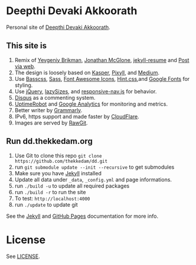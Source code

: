 # Deepthi Devaki Akkoorath

Personal site of [Deepthi Devaki Akkoorath](https://dd.thekkedam.org).

## This site is 

1. Remix of [Yevgeniy Brikman](http://www.ybrikman.com), 
[Jonathan McGlone](http://jmcglone.com/), 
[jekyll-resume](https://github.com/philipithomas/jekyll-resume) 
and [Post via web](https://github.com/vrypan/jekyll-post-via-web).
1. The design is loosely based on [Kasper](https://github.com/rosario/kasper),
   [Pixyll](http://pixyll.com/), and [Medium](https://medium.com/).
1. Use [Basscss](http://www.basscss.com/), [Sass](http://sass-lang.com/),
   [Font Awesome Icons](http://fortawesome.github.io/Font-Awesome/icons/),
   [Hint.css](http://kushagragour.in/lab/hint/),and
   [Google Fonts](https://www.google.com/fonts) for styling.
1. Use [jQuery](https://jquery.com/), [lazySizes](http://afarkas.github.io/lazysizes/),
   and [responsive-nav.js](http://responsive-nav.com/) for behavior.
1. [Disqus](https://disqus.com/websites/) as a commenting system.
1. [UptimeRobot](http://uptimerobot.com/) and
   [Google Analytics](http://www.google.com/analytics/) for monitoring and
   metrics.
1. Better writer by [Grammarly](https://app.grammarly.com/).
1. IPv6, https support and made faster by [CloudFlare](https://www.cloudflare.com/).
1. Images are served by [RawGit](http://rawgit.com/).

## Run dd.thekkedam.org

1. Use Git to clone this repo  `git clone https://github.com/thekkedam/dd.git`
1. run `git submodule update --init --recursive` to get submodules
1. Make sure you have [Jekyll](http://jekyllrb.com/docs/installation/) installed
1. Update all data under `_data`, `_config.yml` and page informations.
1. run `./build -u` to update all required packages
1. run `./build -r` to run the site
1. To test: `http://localhost:4000`
1. run `./update` to update git

See the [Jekyll](http://jekyllrb.com/) and [GitHub Pages](https://pages.github.com/)
documentation for more info.

# License

See [LICENSE](http://dd.thekkedam.org/LICENSE/).
